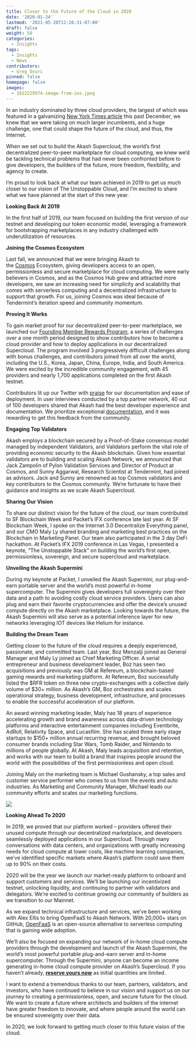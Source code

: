 ```yaml
---
title: Closer to the Future of the Cloud in 2020
date: '2020-01-24'
lastmod: '2021-05-28T12:26:31-07:00'
draft: false
weight: 50
categories:
  - Insights
tags:
  - Insights
  - News
contributors:
  - Greg Osuri
pinned: false
homepage: false
images:
  - 1622229974-image-from-ios.jpeg
---
```

In an industry dominated by three cloud providers, the largest of which was featured in a galvanizing [New York Times article](https://www.nytimes.com/2019/12/15/technology/amazon-aws-cloud-competition.html) this past December, we knew that we were taking on much larger incumbents, and a huge challenge, one that could shape the future of the cloud, and thus, the Internet.   
  
When we set out to build the Akash Supercloud, the world’s first decentralized peer-to-peer marketplace for cloud computing, we knew we’d be tackling technical problems that had never been confronted before to give developers, the builders of the future, more freedom, flexibility, and agency to create.   
  
I’m proud to look back at what our team achieved in 2019 to get us much closer to our vision of The Unstoppable Cloud, and I’m excited to share what we have planned at the start of this new year.  
  
**Looking Back At 2019**  
  
In the first half of 2019, our team focused on building the first version of our testnet and developing our token economic model, leveraging a framework for bootstrapping marketplaces in any industry challenged with underutilization of resources.  
  
**Joining the Cosmos Ecosystem**  
  
Last fall, we announced that we were bringing Akash to the [Cosmos](https://cosmos.network/) Ecosystem, giving developers access to an open, permissionless and secure marketplace for cloud computing. We were early believers in Cosmos, and as the Cosmos Hub grew and attracted more developers, we saw an increasing need for simplicity and scalability that comes with serverless computing and a decentralized infrastructure to support that growth. For us, joining Cosmos was ideal because of Tendermint’s iteration speed and community momentum.  
  
**Proving It Works**  
  
To gain market proof for our decentralized peer-to-peer marketplace, we launched our [Founding Member Rewards Program](https://akash.network/blog/congratulations-to-founding-member-challenge-contributors-still-time-to-join-for-5500-akash-tokens/), a series of challenges over a one month period designed to show contributors how to become a cloud provider and how to deploy applications in our decentralized Supercloud. The program involved 3 progressively difficult challenges along with bonus challenges, and contributors joined from all over the world, including the U.S., Korea, Japan, China, Europe, India, and South America. We were excited by the incredible community engagement, with 45 providers and nearly 1,700 applications completed on the first Akash testnet.  
  
Contributors lit up our Twitter with [praise](https://akash.network/l/love) for our documentation and ease of deployment. In user interviews conducted by a top partner network, 40 out of 100 developers shared that Akash had the best developer experience and documentation. We prioritize exceptional [documentation](https://docs.akash.network/), and it was rewarding to get this feedback from the community.  
  
**Engaging Top Validators**  
  
Akash employs a blockchain secured by a Proof-of-Stake consensus model managed by independent Validators, and Validators perform the vital role of providing economic security to the Akash blockchain. Given how essential validators are to building and scaling Akash Network, we announced that Jack Zampolin of Pylon Validation Services and Director of Product at Cosmos, and Sunny Aggarwal, Research Scientist at Tendermint, had joined as advisors. Jack and Sunny are renowned as top Cosmos validators and key contributors to the Cosmos community. We’re fortunate to have their guidance and insights as we scale Akash Supercloud.  
  
**Sharing Our Vision**  
  
To share our distinct vision for the future of the cloud, our team contributed to SF Blockchain Week and Packet’s IFX conference late last year. At SF Blockchain Week, I spoke on the Internet 3.0 Decentralize Everything panel, and our CMO Maly Ly shared branding and marketing best practices on the Blockchain in Marketing Panel. Our team also participated in the 3 day DeFi hackathon. At Packet’s IFX 2019 conference in Las Vegas, I presented a keynote, “The Unstoppable Stack” on building the world’s first open, permissionless, sovereign, and secure supercloud and marketplace.  
  
**Unveiling the Akash Supermini**

During my keynote at Packet, I unveiled the Akash Supermini, our plug-and-earn portable server and the world’s most powerful in-home supercomputer. The Supermini gives developers full sovereignty over their data and a path to avoiding costly cloud service providers. Users can also plug and earn their favorite cryptocurrencies and offer the device’s unused compute directly on the Akash marketplace. Looking towards the future, the Akash Supermini will also serve as a potential inference layer for new networks leveraging IOT devices like Helium for instance.   
  
**Building the Dream Team**  
  
Getting closer to the future of the cloud requires a deeply experienced, passionate, and committed team. Last year, Boz Menzalji joined as General Manager and Maly Ly joined as Chief Marketing Officer. A serial entrepreneur and business development leader, Boz has seen two acquisitions and previously was GM at Refereum, a blockchain-based gaming rewards and marketing platform. At Refereum, Boz successfully listed the $RFR token on three new crypto-exchanges with a collective daily volume of $30+ million. As Akash’s GM, Boz orchestrates and scales operational strategy, business development, infrastructure, and processes to enable the successful acceleration of our platform.  
  
An award winning marketing leader, Maly has 18 years of experience accelerating growth and brand awareness across data-driven technology platforms and interactive entertainment companies including Eventbrite, AdRoll, Relativity Space, and Lucasfilm. She has scaled three early stage startups to $150+ million annual recurring revenue, and brought beloved consumer brands including Star Wars, Tomb Raider, and Nintendo to millions of people globally. At Akash, Maly leads acquisition and retention, and works with our team to build a brand that inspires people around the world with the possibilities of the first permissionless and open cloud.   
  
Joining Maly on the marketing team is Michael Gushansky, a top sales and customer service performer who comes to us from the events and auto industries. As Marketing and Community Manager, Michael leads our community efforts and scales our marketing functions. 

![](https://www.datocms-assets.com/45776/1620922312-img4cf96ee494c5-1.jpeg)

**Looking Ahead To 2020**  
  
In 2019, we proved that our platform worked – providers offered their unused compute through our decentralized marketplace, and developers seamlessly deployed applications in our Supercloud. Through many conversations with data centers, and organizations with greatly increasing needs for cloud compute at lower costs, like machine learning companies, we’ve identified specific markets where Akash’s platform could save them up to 90% on their costs.  
  
2020 will be the year we launch our market-ready platform to onboard and support customers and services. We’ll be launching our incentivized testnet, unlocking liquidity, and continuing to partner with validators and delegators. We’re excited to continue growing our community of builders as we transition to our Mainnet.   
  
As we expand technical infrastructure and services, we’ve been working with Alex Ellis to bring OpenFaaS to Akash Network. With 20,000+ stars on GitHub, [OpenFaaS](https://www.openfaas.com/) is an open-source alternative to serverless computing that is gaining wide adoption.  
  
We’ll also be focused on expanding our network of in-home cloud compute providers through the development and launch of the Akash Supermini, the world’s most powerful portable plug-and-earn server and in-home supercomputer. Through the Supermini, anyone can become an income generating in-home cloud compute provider on Akash’s Supercloud. If you haven’t already, [**reserve yours now**](https://akash.network/supermini/reserve) as initial quantities are limited.  
  
I want to extend a tremendous thanks to our team, partners, validators, and investors, who have continued to believe in our vision and support us on our journey to creating a permissionless, open, and secure future for the cloud. We want to create a future where architects and builders of the internet have greater freedom to innovate, and where people around the world can be ensured sovereignty over their data.  
  
In 2020, we look forward to getting much closer to this future vision of the cloud.